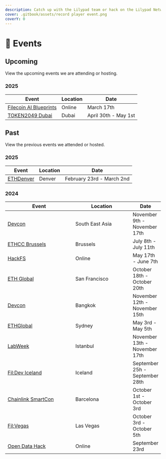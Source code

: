 ```yaml
---
description: Catch up with the Lilypad team or hack on the Lilypad Network at these events!
cover: .gitbook/assets/record player event.png
coverY: 0
---
```


# 📅 Events

## Upcoming

View the upcoming events we are attending or hosting.

### **2025**

| Event                                                           | Location | Date                 |
| --------------------------------------------------------------- | -------- | -------------------- |
| [Filecoin AI Blueprints](https://www.encode.club/ai-blueprints) | Online   | March 17th           |
| [TOKEN2049 Dubai](https://www.dubai.token2049.com/)             | Dubai    | April 30th - May 1st |

## Past

View the previous events we attended or hosted.

### 2025

| Event                                   | Location | Date                      |
| --------------------------------------- | -------- | ------------------------- |
| [ETHDenver](https://www.ethdenver.com/) | Denver   | February 23rd - March 2nd |

### **2024**

<table><thead><tr><th width="249">Event</th><th width="204">Location</th><th>Date</th></tr></thead><tbody><tr><td><a href="https://devcon.org/en/">Devcon</a></td><td>South East Asia</td><td>November 9th - November 17th</td></tr><tr><td><a href="https://ethcc.io/">ETHCC Brussels</a></td><td>Brussels</td><td>July 8th - July 11th</td></tr><tr><td><a href="https://ethglobal.com/events/hackfs2024">HackFS</a></td><td>Online</td><td>May 17th - June 7th</td></tr><tr><td><a href="https://ethglobal.com/events/sanfrancisco2024">ETH Global</a></td><td>San Francisco</td><td>October 18th - October 20th</td></tr><tr><td><a href="https://devcon.org/">Devcon</a></td><td>Bangkok</td><td>November 12th - November 15th</td></tr><tr><td><a href="https://ethglobal.com/events/sydney">ETHGlobal</a></td><td>Sydney</td><td>May 3rd - May 5th</td></tr><tr><td><a href="https://twitter.com/protocollabs/status/1694728785189540063?s=20">LabWeek</a></td><td>Istanbul</td><td>November 13th - November 17th</td></tr><tr><td><a href="https://fildev.io">Fil:Dev Iceland</a></td><td>Iceland</td><td>September 25h - September 28th</td></tr><tr><td><a href="https://smartcon.chain.link/">Chainlink SmartCon</a></td><td>Barcelona</td><td>October 1st - October 3rd</td></tr><tr><td><a href="https://fil-vegas.io">Fil:Vegas</a></td><td>Las Vegas</td><td>October 3rd - October 5th</td></tr><tr><td><a href="https://twitter.com/Lilypad_Tech/status/1688319601107521536?ref_src=twsrc%5Etfw%7Ctwcamp%5Etweetembed%7Ctwterm%5E1688319601107521536%7Ctwgr%5E2f6c362765cea6018c3db4cc5bce5e710baa50fd%7Ctwcon%5Es1_&#x26;ref_url=https%3A%2F%2Fcdn.iframe.ly%2FodriGT3%3Fapp%3D1">Open Data Hack</a></td><td>Online</td><td>September 23rd</td></tr></tbody></table>
